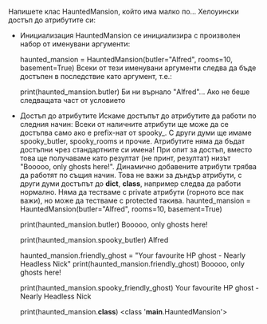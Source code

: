   Напишете клас HauntedMansion, който има малко по… Хелоуински достъп до атрибутите си:

* Инициализация
  HauntedMansion се инициализира с произволен набор от именувани аргументи:

  haunted_mansion = HauntedMansion(butler="Alfred", rooms=10, basement=True)
  Всеки от тези именувани аргументи следва да бъде достъпен в последствие като аргумент, т.е.:

  print(haunted_mansion.butler)
  Би ни върнало "Alfred"...
  Ако не беше следващата част от условието
  
* Достъп до атрибутите
  Искаме достъпът до атрибутите да работи по следния начин:
  Всеки от наличните атрибути ще може да се достъпва само ако е prefix-нат от spooky_. С други думи ще имаме spooky_butler, spooky_rooms и 
  прочие. Атрибутите няма да бъдат достъпни чрез стандартните си имена! При опит за достъп, вместо това ще получаваме като резултат (не принт, 
  резултат) низът "Booooo, only ghosts here!". Динамично добавените атрибути трябва да работят по същия начин.
  Това не важи за дъндър атрибути, с други думи достъпът до __dict__, __class__, например следва да работи нормално.
  Няма да тестваме с private атрибути (горното все пак важи), но може да тестваме с protected такива.
  haunted_mansion = HauntedMansion(butler="Alfred", rooms=10, basement=True)

  print(haunted_mansion.butler)
  Booooo, only ghosts here!
  
  print(haunted_mansion.spooky_butler)
  Alfred

  haunted_mansion.friendly_ghost = "Your favourite HP ghost - Nearly Headless Nick"
  print(haunted_mansion.friendly_ghost)
  Booooo, only ghosts here!

  print(haunted_mansion.spooky_friendly_ghost)
  Your favourite HP ghost - Nearly Headless Nick

  print(haunted_mansion.__class__)
  <class '__main__.HauntedMansion'>
